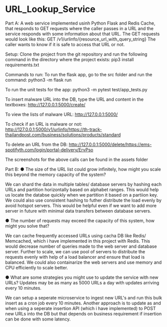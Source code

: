# URL_Lookup_Service

<!-- Functional Requirements: 
The caller passes in a URL and the service should respond with some information about that URL. 
The caller wants to know if it safe to access that URL or not 
The URL passed in by the caller should be checked in the databases of malware URLs if the resource being requested is known to contain malware

Non-functional requirements: 
These lookups are blocking users from accessing the URL until the caller receives a response from your service, which denotes that the response time should be quick. Also a particular requested URL can be cached in order to give faster response rather than making a call to DB every time.  -->

Part A: 
A web service implemented usinh Python Flask and Redis Cache, that responds to GET requests where the caller passes in a URL and the service responds with some information about that URL. The GET requests would look like this:
GET /v1/urlinfo/{resource_url_with_query_string}
The caller wants to know if it is safe to access that URL or not. 

Setup: 
Clone the project from the git repository and run the following command in the directory where the project exists: 
 pip3 install requirements.txt  

Commands to run:
To run the flask app, go to the src folder and run the command: 
 python3 -m flask run

To run the unit tests for the app:
 python3 -m pytest test/app_tests.py

To insert malware URL into the DB, type the URL and content in the textboxes: 
http://127.0.0.1:5000/create/

To view the lists of malware URL:
http://127.0.0.1:5000/

To check if an URL is malware or not: 
http://127.0.0.1:5000/v1/urlinfo/https://th-track-thailandpost.com/business/solutions/products/standard

To delete an URL from the DB: 
http://127.0.0.1:5000/delete/https://ems-spotifyth.com/login/portal-delivery/ErvPso

The screenshots for the above calls can be found in the assets folder

Part B: 
● The size of the URL list could grow infinitely, how might you scale this beyond the
memory capacity of the system? 

We can shard the data in multiple tables/ database servers by hashing each URLs and partition horizontally based on alphabet ranges. This would help us locate the databse quickly when we partition it based on a partiion key. We could also use consistent hashing to futher distribute the load evenly by avoid hotspot servers. This would be helpful even if we want to add more server in future with minimal data transfers between database servers.

● The number of requests may exceed the capacity of this system, how might you solve
that? 

We can cache frequently accessed URLs using cacha DB like Redis/ Memcached, which i have implemented in this project with Redis. This would decrease number of queries made to the web server and database server. Further to scale, we can use pool of servers to distribute the requests evenly with help of a load balancer and ensure that load is balanced. We could also containarize the web servers and use memory and CPU efficiently to scale better. 

● What are some strategies you might use to update the service with new URLs? Updates
may be as many as 5000 URLs a day with updates arriving every 10 minutes.

We can setup a seperate microservice to ingest new URL's and run this bulk insert as a cron job every 10 minutes. Another approach is to update as and when using a seperate insertion API (which i have implemented) to POST new URLs into the DB but that depends on business requirement if insertion can be done with some latency.
